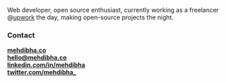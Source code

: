 Web developer, open source enthusiast, currently working as a freelancer  @<a href="https://www.upwork.com/freelancers/~01bf255619b222c4d2">upwork</a> the day, making open-source projects the night.



### Contact
**<a href="https://www.mehdibha.com">mehdibha.co</a>**
<br/>
**hello@mehdibha.co**
<br/>
**<a href="https://www.linkedin.com/in/mehdibha/">linkedin.com/in/mehdibha</a>**
<br/>
**<a href="https://twitter.com/mehdibha_">twitter.com/mehdibha_</a>**



